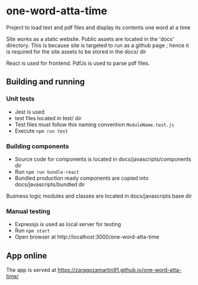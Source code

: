 # one-word-atta-time
Project to load text and pdf files and display its contents one word at a time

Site works as a static website. Public assets are located in the 'docs' directory. This is because
site is targeted to run as a github page ; hence it is required for the site assets to be stored
in the docs/ dir

React is used for frontend. PdfJs is used to parse pdf files. 

## Building and running

### Unit tests
- Jest is used
- test files located in test/ dir
- Test files must follow this naming convention `ModuleName.test.js`
- Execute `npm run test`

### Building components
- Source code for components is located in docs/javascripts/components dir
- Run `npm run bundle-react`
- Bundled production ready components are copied into docs/javascripts/bundled dir

Business logic modules and classes are located in docs/javascripts base dir

### Manual testing
- Expressjs is used as local server for testing
- Run `npm start`
- Open browser at http://localhost:3000/one-word-atta-time

## App online

The app is served at https://zaragozamartin91.github.io/one-word-atta-time/
